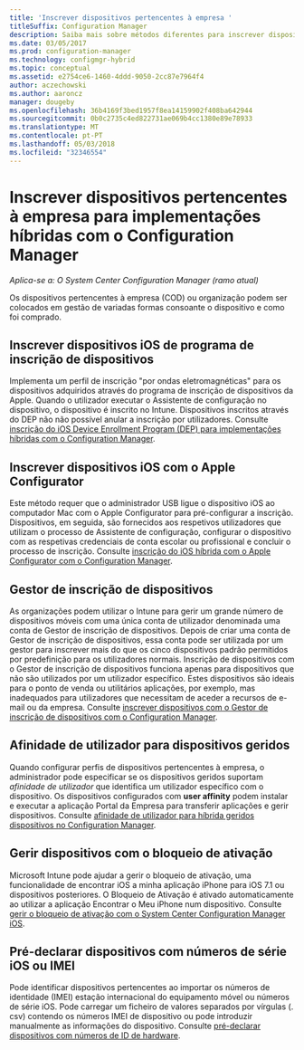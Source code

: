 ```yaml
---
title: 'Inscrever dispositivos pertencentes à empresa '
titleSuffix: Configuration Manager
description: Saiba mais sobre métodos diferentes para inscrever dispositivos pertencentes à empresa para implementações híbridas com o Configuration Manager.
ms.date: 03/05/2017
ms.prod: configuration-manager
ms.technology: configmgr-hybrid
ms.topic: conceptual
ms.assetid: e2754ce6-1460-4ddd-9050-2cc87e7964f4
author: aczechowski
ms.author: aaroncz
manager: dougeby
ms.openlocfilehash: 36b4169f3bed1957f8ea14159902f408ba642944
ms.sourcegitcommit: 0b0c2735c4ed822731ae069b4cc1380e89e78933
ms.translationtype: MT
ms.contentlocale: pt-PT
ms.lasthandoff: 05/03/2018
ms.locfileid: "32346554"
---
```

# <a name="enroll-company-owned-devices-for-hybrid-deployments-with-configuration-manager"></a>Inscrever dispositivos pertencentes à empresa para implementações híbridas com o Configuration Manager

*Aplica-se a: O System Center Configuration Manager (ramo atual)*

Os dispositivos pertencentes à empresa (COD) ou organização podem ser colocados em gestão de variadas formas consoante o dispositivo e como foi comprado.  

## <a name="enroll-device-enrollment-program-ios-devices"></a>Inscrever dispositivos iOS de programa de inscrição de dispositivos  
 Implementa um perfil de inscrição "por ondas eletromagnéticas" para os dispositivos adquiridos através do programa de inscrição de dispositivos da Apple. Quando o utilizador executar o Assistente de configuração no dispositivo, o dispositivo é inscrito no Intune.  Dispositivos inscritos através do DEP não não possível anular a inscrição por utilizadores. Consulte [inscrição do iOS Device Enrollment Program (DEP) para implementações híbridas com o Configuration Manager](../../mdm/deploy-use/ios-device-enrollment-program-for-hybrid.md).  

## <a name="enroll-ios-devices-with-apple-configurator"></a>Inscrever dispositivos iOS com o Apple Configurator  
 Este método requer que o administrador USB ligue o dispositivo iOS ao computador Mac com o Apple Configurator para pré-configurar a inscrição. Dispositivos, em seguida, são fornecidos aos respetivos utilizadores que utilizam o processo de Assistente de configuração, configurar o dispositivo com as respetivas credenciais de conta escolar ou profissional e concluir o processo de inscrição. Consulte [inscrição do iOS híbrida com o Apple Configurator com o Configuration Manager](../../mdm/deploy-use/ios-hybrid-enrollment-using-apple-configurator.md).  

## <a name="device-enrollment-manager"></a>Gestor de inscrição de dispositivos  
 As organizações podem utilizar o Intune para gerir um grande número de dispositivos móveis com uma única conta de utilizador denominada uma conta de Gestor de inscrição de dispositivos. Depois de criar uma conta de Gestor de inscrição de dispositivos, essa conta pode ser utilizada por um gestor para inscrever mais do que os cinco dispositivos padrão permitidos por predefinição para os utilizadores normais. Inscrição de dispositivos com o Gestor de inscrição de dispositivos funciona apenas para dispositivos que não são utilizados por um utilizador específico. Estes dispositivos são ideais para o ponto de venda ou utilitários aplicações, por exemplo, mas inadequados para utilizadores que necessitam de aceder a recursos de e-mail ou da empresa. Consulte [inscrever dispositivos com o Gestor de inscrição de dispositivos com o Configuration Manager](../../mdm/deploy-use/enroll-devices-with-device-enrollment-manager.md).  

## <a name="user-affinity-for-managed-devices"></a>Afinidade de utilizador para dispositivos geridos  
 Quando configurar perfis de dispositivos pertencentes à empresa, o administrador pode especificar se os dispositivos geridos suportam *afinidade de utilizador* que identifica um utilizador específico com o dispositivo. Os dispositivos configurados com **user affinity** podem instalar e executar a aplicação Portal da Empresa para transferir aplicações e gerir dispositivos. Consulte [afinidade de utilizador para híbrida geridos dispositivos no Configuration Manager](../../mdm/deploy-use/user-affinity-for-hybrid-managed-devices.md).  

## <a name="manage-devices-with-activation-lock"></a>Gerir dispositivos com o bloqueio de ativação  
 Microsoft Intune pode ajudar a gerir o bloqueio de ativação, uma funcionalidade de encontrar iOS a minha aplicação iPhone para iOS 7.1 ou dispositivos posteriores. O Bloqueio de Ativação é ativado automaticamente ao utilizar a aplicação Encontrar o Meu iPhone num dispositivo. Consulte [gerir o bloqueio de ativação com o System Center Configuration Manager iOS](../../mdm/deploy-use/manage-ios-activation-lock.md).

 ## <a name="predeclare-devices-with-imei-or-ios-serial-numbers"></a>Pré-declarar dispositivos com números de série iOS ou IMEI

Pode identificar dispositivos pertencentes ao importar os números de identidade (IMEI) estação internacional do equipamento móvel ou números de série iOS. Pode carregar um ficheiro de valores separados por vírgulas (. csv) contendo os números IMEI de dispositivo ou pode introduzir manualmente as informações do dispositivo.  Consulte [pré-declarar dispositivos com números de ID de hardware](../../mdm/deploy-use/predeclare-devices-with-hardware-id.md).
